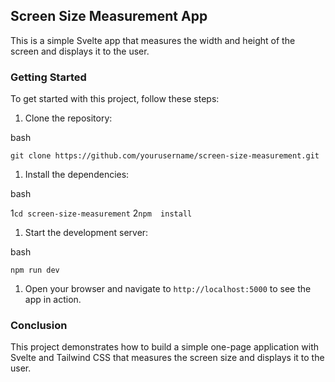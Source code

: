 ## Screen Size Measurement App

This is a simple Svelte app that measures the width and height of the screen and displays it to the user.

### Getting Started

To get started with this project, follow these steps:

1.  Clone the repository:

bash

`git clone https://github.com/yourusername/screen-size-measurement.git`

1.  Install the dependencies:

bash


1`cd screen-size-measurement` 
2`npm  install`

1.  Start the development server:

bash

`npm run dev`

1.  Open your browser and navigate to `http://localhost:5000` to see the app in action.



### Conclusion

This project demonstrates how to build a simple one-page application with Svelte and Tailwind CSS that measures the screen size and displays it to the user.
